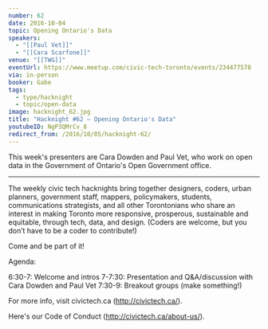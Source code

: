 ```yaml
---
number: 62
date: 2016-10-04
topic: Opening Ontario's Data
speakers:
  - "[[Paul Vet]]"
  - "[[Cara Scarfone]]"
venue: "[[TWG]]"
eventUrl: https://www.meetup.com/civic-tech-toronto/events/234477578
via: in-person
booker: Gabe
tags:
  - type/hacknight
  - topic/open-data
image: hacknight_62.jpg
title: "Hacknight #62 – Opening Ontario's Data"
youtubeID: NgP3QMrCv_8
redirect_from: /2016/10/05/hacknight-62/
---
```


This week's presenters are Cara Dowden and Paul Vet, who work on open data in the Government of Ontario's Open Government office.

---

The weekly civic tech hacknights bring together designers, coders, urban planners, government staff, mappers, policymakers, students, communications strategists, and all other Torontonians who share an interest in making Toronto more responsive, prosperous, sustainable and equitable, through tech, data, and design. (Coders are welcome, but you don’t have to be a coder to contribute!)

Come and be part of it!

Agenda:

6:30-7: Welcome and intros
7-7:30: Presentation and Q&A/discussion with Cara Dowden and Paul Vet
7:30-9: Breakout groups (make something!)

For more info, visit civictech.ca (http://civictech.ca/).

Here's our Code of Conduct (http://civictech.ca/about-us/).